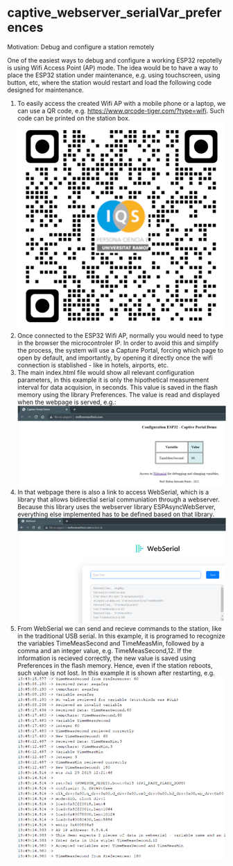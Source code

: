 # captive_webserver_serialVar_preferences

Motivation: Debug and configure a station remotely 

One of the easiest ways to debug and configure a working ESP32 repotelly is using Wifi Access Point (AP) mode. The idea would be to have a way to place the ESP32 station under maintenance, e.g. using touchscreen, using button, etc, where the station would restart and load the following code designed for maintenance.

1. To easily access the created Wifi AP with a mobile phone or a laptop, we can use a QR code, e.g. https://www.qrcode-tiger.com/?type=wifi. Such code can be printed on the station box.
![Wifi QR code](/qr_wpa.png)
2. Once connected to the ESP32 Wifi AP, normally you would need to type in the browser the microcontroler IP. In order to avoid this and simplify the process, the system will use a Capture Portal, forcing which page to open by default, and importantly, by opening it directly once the wifi connection is stablished - like in hotels, airports, etc.
3. The main index.html file would show all relevant configuration parameters, in this example it is only the hipothetical measurement interval for data acquision, in seconds. This value is saved in the flash memory using the library Preferences. The value is read and displayed when the webpage is served, e.g.:
![VariablesPref](/image1.png)
4. In that webpage there is also a link to access WebSerial, which is a library that allows bidirectial serial communiation through a webserver. Because this library uses the webserver library ESPAsyncWebServer, everything else implemented has to be defined based on that library.
![WebSerial](/image2.png)
8. From WebSerial we can send and recieve commands to the station, like in the traditional USB serial. In this example, it is programed to recognize the variables TimeMeasSecond and TimeMeasMin, followed by a comma and an integer value, e.g. TimeMeasSecond,12. If the information is recieved correctly, the new value is saved using Preferences in the flash memory. Hence, even if the station reboots, such value is not lost. In this example it is shown after restarting, e.g.
![VariableAfterRestart](/image3.png)



